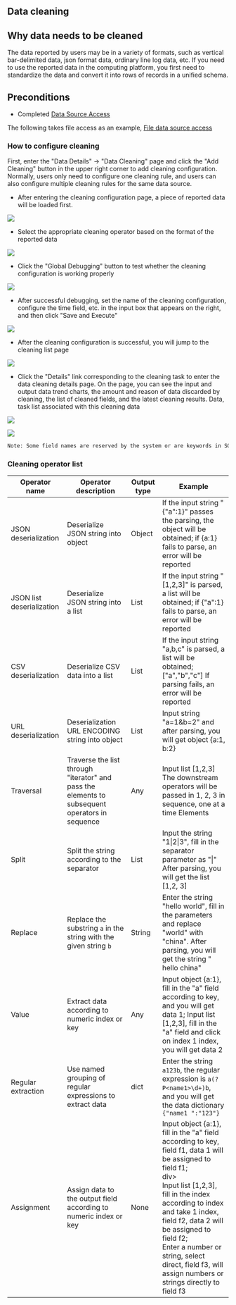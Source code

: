## Data cleaning

## Why data needs to be cleaned

The data reported by users may be in a variety of formats, such as vertical bar-delimited data, json format data, ordinary line log data, etc. If you need to use the reported data in the computing platform, you first need to standardize the data and convert it into rows of records in a unified schema.

## Preconditions
- Completed [Data Source Access](./data-access/concepts.md)

The following takes file access as an example, [File data source access](./data-access/file-upload/detail.md)

### How to configure cleaning

First, enter the "Data Details" -> "Data Cleaning" page and click the "Add Cleaning" button in the upper right corner to add cleaning configuration. Normally, users only need to configure one cleaning rule, and users can also configure multiple cleaning rules for the same data source.

* After entering the cleaning configuration page, a piece of reported data will be loaded first.

![](../../assets/datahub_clean_scenario_split_01.png)

* Select the appropriate cleaning operator based on the format of the reported data

![](../../assets/datahub_clean_scenario_split_02.png)

* Click the "Global Debugging" button to test whether the cleaning configuration is working properly

![](../../assets/datahub_clean_scenario_split_03.png)

* After successful debugging, set the name of the cleaning configuration, configure the time field, etc. in the input box that appears on the right, and then click "Save and Execute"

![](../../assets/datahub_clean_scenario_split_04.png)

* After the cleaning configuration is successful, you will jump to the cleaning list page

![](../../assets/datahub_clean_scenario_split_05.png)

* Click the "Details" link corresponding to the cleaning task to enter the data cleaning details page. On the page, you can see the input and output data trend charts, the amount and reason of data discarded by cleaning, the list of cleaned fields, and the latest cleaning results. Data, task list associated with this cleaning data

![](../../assets/datahub_clean_scenario_split_06.png)

![](../../assets/datahub_clean_scenario_split_07.png)

```bash
Note: Some field names are reserved by the system or are keywords in SQL d and cannot be used as field names for cleaning output.
```


### Cleaning operator list

| Operator name | Operator description | Output type | Example |
| --- | --- | --- | --- |
| JSON deserialization | Deserialize JSON string into object | Object | If the input string "{\"a\":1}" passes the parsing, the object will be obtained; if {a:1} fails to parse, an error will be reported |
| JSON list deserialization | Deserialize JSON string into a list | List | If the input string "[1,2,3]" is parsed, a list will be obtained; if {"a":1} fails to parse, an error will be reported |
| CSV deserialization | Deserialize CSV data into a list | List | If the input string "a,b,c" is parsed, a list will be obtained; ["a","b","c"] If parsing fails, an error will be reported |
| URL deserialization | Deserialization URL ENCODING string into object | List | Input string "a=1&b=2" and after parsing, you will get object {a:1, b:2} |
| Traversal | Traverse the list through "iterator" and pass the elements to subsequent operators in sequence | Any | Input list [1,2,3] The downstream operators will be passed in 1, 2, 3 in sequence, one at a time Elements |
| Split | Split the string according to the separator | List | Input the string "1&#124;2&#124;3", fill in the separator parameter as "&#124;" After parsing, you will get the list [1,2, 3] |
| Replace | Replace the substring `a` in the string with the given string `b` | String | Enter the string "hello world", fill in the parameters and replace "world" with "china". After parsing, you will get the string " hello china" |
| Value | Extract data according to numeric index or key | Any | Input object {a:1}, fill in the "a" field according to key, and you will get data 1; Input list [1,2,3], fill in the "a" field and click on index 1 index, you will get data 2 |
| Regular extraction | Use named grouping of regular expressions to extract data | dict| Enter the string `a123b`, the regular expression is `a(?P<name1>\d+)b`, and you will get the data dictionary `{"name1 ":"123"}`|
| Assignment | Assign data to the output field according to numeric index or key | None |<div>Input object {a:1}, fill in the "a" field according to key, field f1, data 1 will be assigned to field f1;</div> div><div>Input list [1,2,3], fill in the index according to index and take 1 index, field f2, data 2 will be assigned to field f2;</div><div>Enter a number or string, select direct, field f3, will assign numbers or strings directly to field f3</div>|